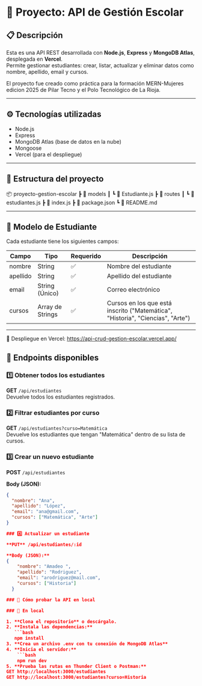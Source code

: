 # 🏫 Proyecto: API de Gestión Escolar

## 📋 Descripción
Esta es una API REST desarrollada con **Node.js**, **Express** y **MongoDB Atlas**, desplegada en **Vercel**.  
Permite gestionar estudiantes: crear, listar, actualizar y eliminar datos como nombre, apellido, email y cursos.

El proyecto fue creado como práctica para la formación MERN-Mujeres edicion 2025 de Pilar Tecno y el Polo Tecnológico de La Rioja. 

---

## ⚙️ Tecnologías utilizadas
- Node.js  
- Express  
- MongoDB Atlas (base de datos en la nube)  
- Mongoose  
- Vercel (para el despliegue)

---

## 🧩 Estructura del proyecto
📦 proyecto-gestion-escolar
 ┣ 📂 models
 ┃ ┗ 📜 Estudiante.js
 ┣ 📂 routes
 ┃ ┗ 📜 estudiantes.js
 ┣ 📜 index.js
 ┣ 📜 package.json
 ┗ 📜 README.md

---

## 🧠 Modelo de Estudiante
Cada estudiante tiene los siguientes campos:

| Campo     | Tipo            | Requerido  | Descripción |
|-----------|-----------------|------------|--------------|
| nombre    | String          | ✅ | Nombre del estudiante |
| apellido  | String          | ✅ | Apellido del estudiante |
| email     | String (Único)  | ✅ | Correo electrónico |
| cursos    | Array de Strings| ✅ | Cursos en los que está inscrito ("Matemática", "Historia", "Ciencias", "Arte") |

---

🔹 Despliegue en Vercel: 
https://api-crud-gestion-escolar.vercel.app/ 

## 🚀 Endpoints disponibles


### 1️⃣ Obtener todos los estudiantes  
**GET** `/api/estudiantes`  
Devuelve todos los estudiantes registrados.

### 2️⃣ Filtrar estudiantes por curso  
**GET** `/api/estudiantes?curso=Matemática`  
Devuelve los estudiantes que tengan "Matemática" dentro de su lista de cursos.

### 3️⃣ Crear un nuevo estudiante  
**POST** `/api/estudiantes`  

**Body (JSON):**
```json
{
  "nombre": "Ana",
  "apellido": "López",
  "email": "ana@gmail.com",
  "cursos": ["Matemática", "Arte"]
}

### 4️⃣ Actualizar un estudiante

**PUT** /api/estudiantes/:id

**Body (JSON):**
{
    "nombre": "Amadeo ",
    "apellido": "Rodriguez",
    "email": "arodriguez@mail.com",
    "cursos": ["Historia"]
  }

### 🧪 Cómo probar la API en local

### 🔹 En local

1. **Clona el repositorio** o descárgalo.  
2. **Instala las dependencias:**
   ```bash
   npm install
3. **Crea un archivo .env con tu conexión de MongoDB Atlas**
4. **Inicia el servidor:**
    ```bash
    npm run dev
5. **Prueba las rutas en Thunder Client o Postman:**
GET http://localhost:3000/estudiantes
GET http://localhost:3000/estudiantes?curso=Historia





